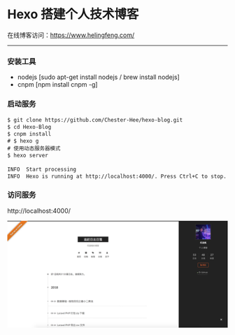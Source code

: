 # Hexo 搭建个人技术博客

在线博客访问：https://www.helingfeng.com/

---
### 安装工具

- nodejs [sudo apt-get install nodejs / brew install nodejs]
- cnpm  [npm install cnpm -g]

### 启动服务

```
$ git clone https://github.com/Chester-Hee/hexo-blog.git
$ cd Hexo-Blog
$ cnpm install
# $ hexo g
# 使用动态服务器模式
$ hexo server

INFO  Start processing
INFO  Hexo is running at http://localhost:4000/. Press Ctrl+C to stop.
```

### 访问服务

http://localhost:4000/

![](demo.png)




